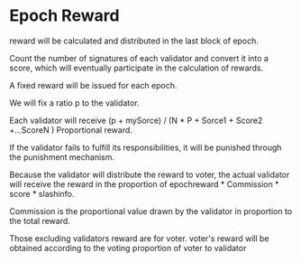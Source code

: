 # Epoch Reward

   reward will be calculated and distributed in the last block of epoch. 

   Count the number of signatures of each validator and convert it into a score, which will eventually participate in the calculation of rewards.

   A fixed reward will be issued for each epoch.

   We will fix a ratio p to the validator.

   Each validator will receive (p + mySorce) / (N * P + Sorce1 + Score2 +...ScoreN ) Proportional reward.

   If the validator fails to fulfill its responsibilities, it will be punished through the punishment mechanism.

   Because the validator will distribute the reward to voter, the actual validator will receive the reward in the proportion of epochreward * Commission * score * slashinfo.

   Commission is the proportional value drawn by the validator in proportion to the total reward.

   Those excluding validators reward are for voter.  voter's reward will be obtained according to the voting proportion of voter to validator
